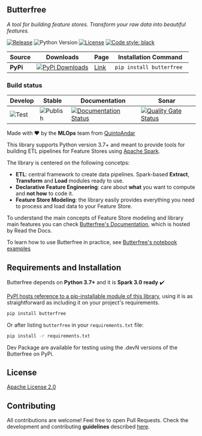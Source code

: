 ## Butterfree
_A tool for building feature stores. Transform your raw data into beautiful features._

[![Release](https://img.shields.io/github/v/release/quintoandar/butterfree)]((https://pypi.org/project/butterfree/))
![Python Version](https://img.shields.io/badge/python-3.7%20%7C%203.8-brightgreen.svg)
[![License](https://img.shields.io/badge/License-Apache%202.0-blue.svg)](https://opensource.org/licenses/Apache-2.0)
[![Code style: black](https://img.shields.io/badge/code%20style-black-000000.svg)](https://github.com/psf/black)

| Source    | Downloads                                                                                                                       | Page                                                 | Installation Command                       |
|-----------|---------------------------------------------------------------------------------------------------------------------------------|------------------------------------------------------|--------------------------------------------|
| **PyPi**  | [![PyPi Downloads](https://pepy.tech/badge/butterfree)](https://pypi.org/project/butterfree/)                      | [Link](https://pypi.org/project/butterfree/)        | `pip install butterfree `                  |

### Build status
| Develop                                                                     | Stable                                                                            | Documentation                                                                                                                                           | Sonar                                                                                                                                                                                    |
|-----------------------------------------------------------------------------|-----------------------------------------------------------------------------------|---------------------------------------------------------------------------------------------------------------------------------------------------------|------------------------------------------------------------------------------------------------------------------------------------------------------------------------------------------|
| ![Test](https://github.com/quintoandar/butterfree/workflows/Test/badge.svg) | ![Publish](https://github.com/quintoandar/butterfree/workflows/Publish/badge.svg) | [![Documentation Status](https://readthedocs.org/projects/butterfree/badge/?version=latest)](https://butterfree.readthedocs.io/en/latest/?badge=latest) | [![Quality Gate Status](https://sonarcloud.io/api/project_badges/measure?project=quintoandar_butterfree&metric=alert_status)](https://sonarcloud.io/dashboard?id=quintoandar_butterfree) |


Made with :heart: by the **MLOps** team from [QuintoAndar](https://github.com/quintoandar/)

This library supports Python version 3.7+ and meant to provide tools for building ETL pipelines for Feature Stores using [Apache Spark](https://spark.apache.org/).

The library is centered on the following concetps:
- **ETL**: central framework to create data pipelines. Spark-based **Extract**, **Transform** and **Load** modules ready to use.
- **Declarative Feature Engineering**: care about **what** you want to compute and **not how** to code it.
- **Feature Store Modeling**: the library easily provides everything you need to process and load data to your Feature Store.

To understand the main concepts of Feature Store modeling and library main features you can check [Butterfree's Documentation](https://butterfree.readthedocs.io/en/latest/home.html), which is hosted by Read the Docs.

To learn how to use Butterfree in practice, see [Butterfree's notebook examples](https://github.com/quintoandar/butterfree/tree/master/examples)  

## Requirements and Installation
Butterfree depends on **Python 3.7+** and it is **Spark 3.0 ready** :heavy_check_mark:

[PyPI hosts reference to a pip-installable module of this library](https://pypi.org/project/butterfree/), using it is as straightforward as including it on your project's requirements.

```bash
pip install butterfree
```

Or after listing `butterfree` in your `requirements.txt` file:

```bash
pip install -r requirements.txt
```

Dev Package are available for testing using the <version>.devN versions of the Butterfree on PyPi.

## License
[Apache License 2.0](https://github.com/quintoandar/butterfree/blob/staging/LICENSE)

## Contributing
All contributions are welcome! Feel free to open Pull Requests. Check the development and contributing **guidelines** described [here](CONTRIBUTING.md).
